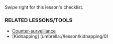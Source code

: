 [Title]: # (What Now?)
[Order]: # (4)

Swipe right for this lesson's checklist.

### RELATED LESSONS/TOOLS

*   [Counter-surveillance](umbrella://lesson/counter-surveillance/0)
*   [Kidnapping] (umbrella://lesson/kidnapping/0)
